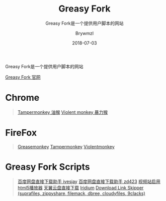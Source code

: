 ﻿---
layout:     post
title:      Greasy Fork
subtitle:   Greasy Fork是一个提供用户脚本的网站
date:       2018-07-03
author:     Brywmzl
header-img: img/post-bg-js-version.jpg
catalog: true
tags: [Greasy Fork,Tampermonkey,Chrome插件]

---
Greasy Fork是一个提供用户脚本的网站

<!--more-->

[Greasy Fork 官网](https://greasyfork.org)  

# Chrome
> [Tampermonkey 油猴](https://chrome.google.com/webstore/detail/tampermonkey/dhdgffkkebhmkfjojejmpbldmpobfkfo)
> [Violent monkey 暴力猴](https://chrome.google.com/webstore/detail/violent-monkey/jinjaccalgkegednnccohejagnlnfdag)

# FireFox
> [Greasemonkey](https://addons.mozilla.org/firefox/addon/greasemonkey/)
> [Tampermonkey](https://addons.mozilla.org/firefox/addon/tampermonkey/)
> [Violentmonkey](https://addons.mozilla.org/firefox/addon/violentmonkey/)

# Greasy Fork Scripts
> [百度网盘直接下载助手 ivesjay](https://greasyfork.org/scripts/23635)
> [百度网盘直接下载助手 zd423](https://greasyfork.org/scripts/39776)
> [视频站启用html5播放器](https://greasyfork.org/scripts/30545)
> [天翼云盘直接下载](https://greasyfork.org/scripts/32278)
> [Iridium](https://greasyfork.org/scripts/37902)
> [Download Link Skipper (suprafiles, zippyshare, filemack, dbree, cloudyfiles, 9clacks)](https://greasyfork.org/scripts/34638)